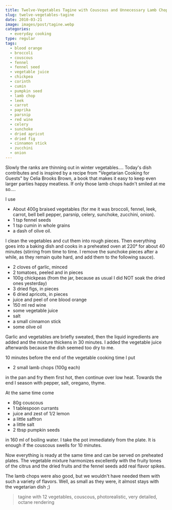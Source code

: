 ```yaml
---
title: Twelve-Vegetables Tagine with Couscous and Unnecessary Lamb Chop
slug: twelve-vegetables-tagine
date: 2010-03-21
image: images/post/tagine.webp
categories: 
  - everyday cooking
type: regular
tags: 
  - blood orange
  - broccoli
  - couscous
  - fennel
  - fennel seed
  - vegetable juice
  - chickpea
  - corinth
  - cumin
  - pumpkin seed
  - lamb chop
  - leek
  - carrot
  - paprika
  - parsnip
  - red wine
  - celery
  - sunchoke
  - dried apricot
  - dried fig
  - cinnamon stick
  - zucchini
  - onion
---
```


Slowly the ranks are thinning out in winter vegetables.... Today's dish contributes and is inspired by a recipe from "Vegetarian Cooking for Guests" by Celia Brooks Brown, a book that makes it easy to keep even larger parties happy meatless. If only those lamb chops hadn't smiled at me so....

I use

* About 400g braised vegetables (for me it was broccoli, fennel, leek, carrot, bell bell pepper, parsnip, celery, sunchoke, zucchini, onion). 
* 1 tsp fennel seeds 
* 1 tsp cumin in whole grains 
* a dash of olive oil.

I clean the vegetables and cut them into rough pieces. Then everything goes into a baking dish and cooks in a preheated oven at 220° for about 40 minutes (stirring from time to time. I remove the sunchoke pieces after a while, as they remain quite hard, and add them to the following sauce).

* 2 cloves of garlic, minced 
* 2 tomatoes, peeled and in pieces 
* 100g chickpeas (from the jar, because as usual I did NOT soak the dried ones yesterday) 
* 3 dried figs, in pieces 
* 6 dried apricots, in pieces 
* juice and peel of one blood orange 
* 150 ml red wine 
* some vegetable juice 
* salt 
* a small cinnamon stick 
* some olive oil

Garlic and vegetables are briefly sweated, then the liquid ingredients are added and the mixture thickens in 30 minutes. I added the vegetable juice afterwards because the dish seemed too dry to me.

10 minutes before the end of the vegetable cooking time I put

* 2 small lamb chops (100g each)

in the pan and fry them first hot, then continue over low heat. Towards the end I season with pepper, salt, oregano, thyme.

At the same time come

* 80g couscous 
* 1 tablespoon currants 
* juice and zest of 1/2 lemon 
* a little saffron 
* a little salt 
* 2 tbsp pumpkin seeds

in 160 ml of boiling water. I take the pot immediately from the plate. It is enough if the couscous swells for 10 minutes.

Now everything is ready at the same time and can be served on preheated plates. The vegetable mixture harmonizes excellently with the fruity tones of the citrus and the dried fruits and the fennel seeds add real flavor spikes.

The lamb chops were also good, but we wouldn't have needed them with such a variety of flavors. Well, as small as they were, it almost stays with the vegetarian dish ;)

> tagine with 12 vegetables, couscous, photorealistic, very detailed, octane rendering

